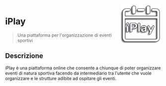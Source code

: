 <img src="icon.png" align="right" />

# iPlay
> Una piattaforma per l'organizzazione di eventi sportivi

## Descrizione

iPlay è una piattaforma online che consente a chiunque di poter organizzare eventi di natura sportiva
facendo da intermediario tra l'utente che vuole organizzare e le strutture adibite ad ospitare gli eventi.
